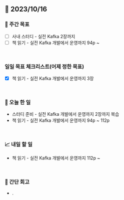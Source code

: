 ## 📅 2023/10/16


### 👏 주간 목표

- [ ] 사내 스터디 - 실전 Kafka 2장까지
- [ ] 책 읽기 - 실전 Kafka 개발에서 운영까지 94p ~ 

<br/>

### 일일 목표 체크리스트(어제 정한 목표)
 
- [x] 책 읽기 - 실전 Kafka 개발에서 운영까지 3장

<br/>

### 💯 오늘 한 일

- 스터디 준비 - 실전 Kafka 개발에서 운영까지 2장까지 복습
- 책 읽기 - 실전 Kafka 개발에서 운영까지 94p ~ 112p

<br/>

### 📈 내일 할 일

- 책 읽기 - 실전 Kafka 개발에서 운영까지 112p ~

<br/>

### 🤔 간단 회고

- . 
 
